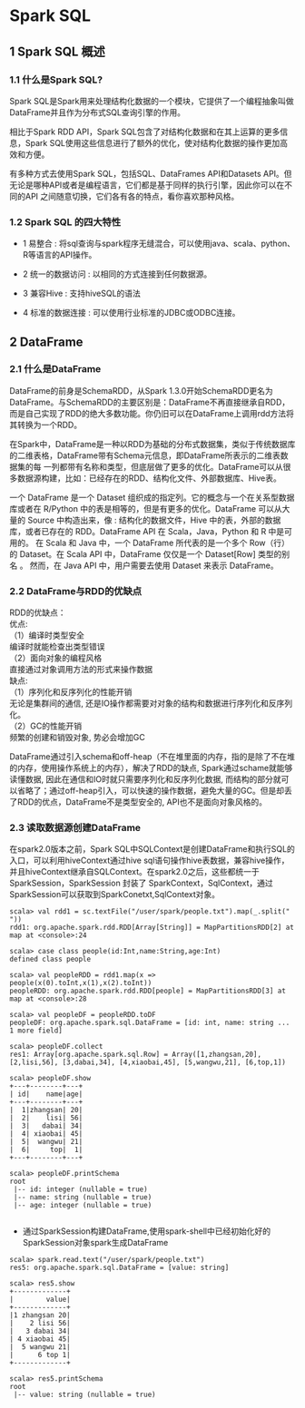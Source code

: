 # Spark SQL

## 1 Spark SQL  概述 

### 1.1 什么是Spark SQL?

Spark SQL是Spark用来处理结构化数据的一个模块，它提供了一个编程抽象叫做DataFrame并且作为分布式SQL查询引擎的作用。

相比于Spark RDD API，Spark SQL包含了对结构化数据和在其上运算的更多信息，Spark SQL使用这些信息进行了额外的优化，使对结构化数据的操作更加高效和方便。

有多种方式去使用Spark SQL，包括SQL、DataFrames API和Datasets API。但无论是哪种API或者是编程语言，它们都是基于同样的执行引擎，因此你可以在不同的API
之间随意切换，它们各有各的特点，看你喜欢那种风格。

### 1.2 Spark SQL 的四大特性

* 1 易整合 : 将sql查询与spark程序无缝混合，可以使用java、scala、python、R等语言的API操作。

* 2 统一的数据访问 : 以相同的方式连接到任何数据源。

* 3 兼容Hive : 支持hiveSQL的语法

* 4 标准的数据连接 : 可以使用行业标准的JDBC或ODBC连接。

## 2 DataFrame

### 2.1 什么是DataFrame

DataFrame的前身是SchemaRDD，从Spark 1.3.0开始SchemaRDD更名为DataFrame。与SchemaRDD的主要区别是：DataFrame不再直接继承自RDD，
而是自己实现了RDD的绝大多数功能。你仍旧可以在DataFrame上调用rdd方法将其转换为一个RDD。

在Spark中，DataFrame是一种以RDD为基础的分布式数据集，类似于传统数据库的二维表格，DataFrame带有Schema元信息，即DataFrame所表示的二维表数据集的每
一列都带有名称和类型，但底层做了更多的优化。DataFrame可以从很多数据源构建，比如：已经存在的RDD、结构化文件、外部数据库、Hive表。

一个 DataFrame 是一个 Dataset 组织成的指定列。它的概念与一个在关系型数据库或者在 R/Python 中的表是相等的，但是有更多的优化。DataFrame 可以从大量的
Source 中构造出来，像 : 结构化的数据文件，Hive 中的表，外部的数据库，或者已存在的 RDD。DataFrame API 在 Scala，Java，Python 和 R 中是可用的。
在 Scala 和 Java 中，一个 DataFrame 所代表的是一个多个 Row（行）的 Dataset。在 Scala API 中，DataFrame 仅仅是一个 Dataset[Row] 类型的别名 。
然而，在 Java API 中，用户需要去使用 Dataset<Row> 来表示 DataFrame。
  
  
### 2.2 DataFrame与RDD的优缺点

RDD的优缺点： <br>
优点: <br>
（1）编译时类型安全  <br>
		编译时就能检查出类型错误 <br>
（2）面向对象的编程风格  <br>
		直接通过对象调用方法的形式来操作数据<br>
缺点:<br>
（1）序列化和反序列化的性能开销 <br>
		无论是集群间的通信, 还是IO操作都需要对对象的结构和数据进行序列化和反序列化。<br>
（2）GC的性能开销 <br>
		频繁的创建和销毁对象, 势必会增加GC<br>
    
DataFrame通过引入schema和off-heap（不在堆里面的内存，指的是除了不在堆的内存，使用操作系统上的内存），解决了RDD的缺点, Spark通过schame就能够读懂数据, 因此在通信和IO时就只需要序列化和反序列化数据, 而结构的部分就可以省略了；通过off-heap引入，可以快速的操作数据，避免大量的GC。但是却丢了RDD的优点，DataFrame不是类型安全的, API也不是面向对象风格的。

### 2.3 读取数据源创建DataFrame

在spark2.0版本之前，Spark SQL中SQLContext是创建DataFrame和执行SQL的入口，可以利用hiveContext通过hive sql语句操作hive表数据，兼容hive操作，并且hiveContext继承自SQLContext。在spark2.0之后，这些都统一于SparkSession，SparkSession 封装了 SparkContext，SqlContext，通过SparkSession可以获取到SparkConetxt,SqlContext对象。

``` 
scala> val rdd1 = sc.textFile("/user/spark/people.txt").map(_.split(" "))
rdd1: org.apache.spark.rdd.RDD[Array[String]] = MapPartitionsRDD[2] at map at <console>:24

scala> case class people(id:Int,name:String,age:Int)
defined class people

scala> val peopleRDD = rdd1.map(x => people(x(0).toInt,x(1),x(2).toInt))
peopleRDD: org.apache.spark.rdd.RDD[people] = MapPartitionsRDD[3] at map at <console>:28

scala> val peopleDF = peopleRDD.toDF
peopleDF: org.apache.spark.sql.DataFrame = [id: int, name: string ... 1 more field]

scala> peopleDF.collect
res1: Array[org.apache.spark.sql.Row] = Array([1,zhangsan,20], [2,lisi,56], [3,dabai,34], [4,xiaobai,45], [5,wangwu,21], [6,top,1])

scala> peopleDF.show
+---+--------+---+
| id|    name|age|
+---+--------+---+
|  1|zhangsan| 20|
|  2|    lisi| 56|
|  3|   dabai| 34|
|  4| xiaobai| 45|
|  5|  wangwu| 21|
|  6|     top|  1|
+---+--------+---+

scala> peopleDF.printSchema
root
 |-- id: integer (nullable = true)
 |-- name: string (nullable = true)
 |-- age: integer (nullable = true)
 
 ``` 
 
 
* 通过SparkSession构建DataFrame,使用spark-shell中已经初始化好的SparkSession对象spark生成DataFrame

``` 
scala> spark.read.text("/user/spark/people.txt")
res5: org.apache.spark.sql.DataFrame = [value: string]

scala> res5.show
+-------------+
|        value|
+-------------+
|1 zhangsan 20|
|    2 lisi 56|
|   3 dabai 34|
| 4 xiaobai 45|
|  5 wangwu 21|
|      6 top 1|
+-------------+                 

scala> res5.printSchema
root
 |-- value: string (nullable = true)

``` 








